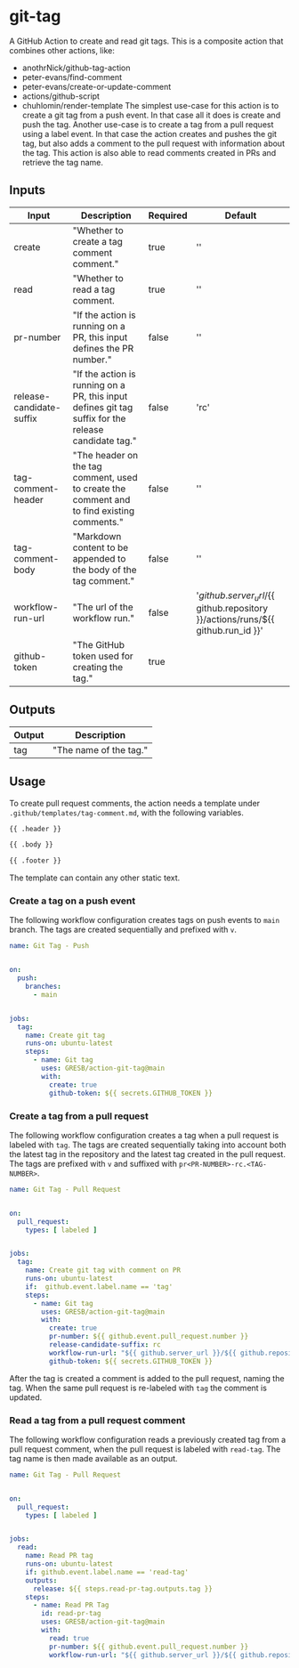 # git-tag

A GitHub Action to create and read git tags.
This is a composite action that combines other actions, like:
- anothrNick/github-tag-action
- peter-evans/find-comment
- peter-evans/create-or-update-comment
- actions/github-script
- chuhlomin/render-template
The simplest use-case for this action is to create a git tag from a push event.
In that case all it does is create and push the tag.
Another use-case is to create a tag from a pull request using a label event.
In that case the action creates and pushes the git tag, but also adds a comment to the pull request with information about the tag.
This action is also able to read comments created in PRs and retrieve the tag name.

## Inputs

| Input                    | Description                                                                                          | Required | Default                                                                               |
|--------------------------|------------------------------------------------------------------------------------------------------|----------|---------------------------------------------------------------------------------------|
| create                   | "Whether to create a tag comment comment."                                                           | true     | ''                                                                                    |
| read                     | "Whether to read a tag comment.                                                                      | true     | ''                                                                                    |
| pr-number                | "If the action is running on a PR, this input defines the PR number."                                | false    | ''                                                                                    |
| release-candidate-suffix | "If the action is running on a PR, this input defines git tag suffix for the release candidate tag." | false    | 'rc'                                                                                  |
| tag-comment-header       | "The header on the tag comment, used to create the comment and to find existing comments."           | false    | ''                                                                                    |
| tag-comment-body         | "Markdown content to be appended to the body  of the tag comment."                                   | false    | ''                                                                                    |
| workflow-run-url         | "The url of the workflow run."                                                                       | false    | '${{ github.server_url }}/${{ github.repository }}/actions/runs/${{ github.run_id }}' |
| github-token             | "The GitHub token used for creating the tag."                                                        | true     |                                                                                       |


## Outputs

| Output | Description            | 
|--------|------------------------|
| tag    | "The name of the tag." |

## Usage

To create pull request comments, the action needs a template under `.github/templates/tag-comment.md`, with the following variables.
```md
{{ .header }}

{{ .body }}

{{ .footer }}
```
The template can contain any other static text.

### Create a tag on a push event

The following workflow configuration creates tags on push events to `main` branch. 
The tags are created sequentially and prefixed with `v`.
```yaml
name: Git Tag - Push


on:
  push:
    branches:
      - main


jobs:
  tag:
    name: Create git tag
    runs-on: ubuntu-latest
    steps:
      - name: Git tag
        uses: GRESB/action-git-tag@main
        with:
          create: true
          github-token: ${{ secrets.GITHUB_TOKEN }}
```

###  Create a tag from a pull request

The following workflow configuration creates a tag when a pull request is labeled with `tag`.
The tags are created sequentially taking into account both the latest tag in the repository and the latest tag created in the pull request.
The tags are prefixed with `v` and suffixed with `pr<PR-NUMBER>-rc.<TAG-NUMBER>`.
```yaml
name: Git Tag - Pull Request


on:
  pull_request:
    types: [ labeled ]


jobs:
  tag:
    name: Create git tag with comment on PR
    runs-on: ubuntu-latest
    if:  github.event.label.name == 'tag'
    steps:
      - name: Git tag
        uses: GRESB/action-git-tag@main
        with:
          create: true
          pr-number: ${{ github.event.pull_request.number }}
          release-candidate-suffix: rc
          workflow-run-url: "${{ github.server_url }}/${{ github.repository }}/actions/runs/${{ github.run_id }}"
          github-token: ${{ secrets.GITHUB_TOKEN }}
```
After the tag is created a comment is added to the pull request, naming the tag.
When the same pull request is re-labeled with `tag` the comment is updated.

### Read a tag from a pull request comment

The following workflow configuration reads a previously created tag from a pull request comment, when the pull request is labeled with `read-tag`.
The tag name is then made available as an output.
```yaml
name: Git Tag - Pull Request


on:
  pull_request:
    types: [ labeled ]


jobs:
  read:
    name: Read PR tag
    runs-on: ubuntu-latest
    if: github.event.label.name == 'read-tag'
    outputs:
      release: ${{ steps.read-pr-tag.outputs.tag }}
    steps:
      - name: Read PR Tag
        id: read-pr-tag
        uses: GRESB/action-git-tag@main
        with:
          read: true
          pr-number: ${{ github.event.pull_request.number }}
          workflow-run-url: "${{ github.server_url }}/${{ github.repository }}/actions/runs/${{ github.run_id }}"
```
